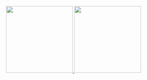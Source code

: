 
<div align="center">
  <a href="https://github.com/vitordl">
  <img height="180em" src="https://github-readme-stats.vercel.app/api?username=vitordl&show_icons=true&theme=dark&include_all_commits=true&count_private=true"/>
  <img height="180em" src="https://github-readme-stats.vercel.app/api/top-langs/?username=vitordl&layout=compact&langs_count=7&theme=dark"/>
</div>
